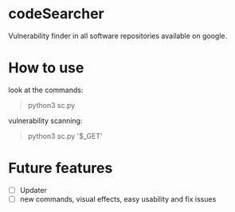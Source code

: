 # codeSearcher
Vulnerability finder in all software repositories available on google.
# How to use
look at the commands:
> python3 sc.py

vulnerability scanning:
> python3 sc.py '$_GET'

# Future features
- [ ] Updater
- [ ] new commands, visual effects, easy usability and fix issues
